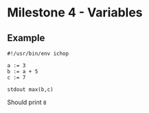 # Milestone 4 - Variables

## Example

```chop
#!/usr/bin/env ichop

a := 3
b := a + 5
c := 7

stdout max(b,c)
```

Should print `8`